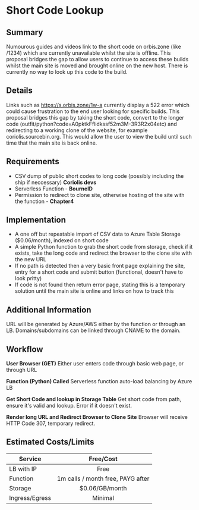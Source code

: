 Short Code Lookup
==============

## Summary
Numourous guides and videos link to the short code on orbis.zone (like /1234) which are currently unavailable whilst the site is offline. This proposal bridges the gap to allow users to continue to access these builds whilst the main site is moved and brought online on the new host. There is currently no way to look up this code to the build. 

## Details
Links such as https://s.orbis.zone/1w-a currently display a 522 error which could cause frustration to the end user looking for specific builds. This proposal bridges this gap by taking the short code, convert to the longer code (outfit/python?code=A0pktkFflidkssf52m3M-3R3R2x04etc) and redirecting to a working clone of the website, for example coriolis.sourcebin.org. This would allow the user to view the build until such time that the main site is back online. 

## Requirements
* CSV dump of public short codes to long code (possibly including the ship if neccessary) **Coriolis devs** 
* Serverless Function - **BourneID**
* Permission to redirect to clone site, otherwise hosting of the site with the function - **Chapter4**

## Implementation
* A one off but repeatable import of CSV data to Azure Table Storage ($0.06/month), indexed on short code
* A simple Python function to grab the short code from storage, check if it exists, take the long code and redirect the browser to the clone site with the new URL
* If no path is detected then a very basic front page explaining the site, entry for a short code and submit button (functional, doesn't have to look pritty)
* If code is not found then return error page, stating this is a temporary solution until the main site is online and links on how to track this

## Additional Information
URL will be generated by Azure/AWS either by the function or through an LB. Domains/subdomains can be linked through CNAME to the domain. 

## Workflow
**User Browser (GET)**
Either user enters code through basic web page, or through URL

**Function (Python) Called**
Serverless function auto-load balancing by Azure LB

**Get Short Code and lookup in Storage Table**
Get short code from path, ensure it's valid and lookup. Error if it doesn't exist. 

**Render long URL and Redirect Browser to Clone Site**
Browser will receive HTTP Code 307, temporary redirect.

## Estimated Costs/Limits
| Service       | Free/Cost     |
| ------------- |:-------------:|
| LB with IP    | Free          |
| Function      | 1m calls / month free, PAYG after |
| Storage       | $0.06/GB/month   |
| Ingress/Egress| Minimal      |
